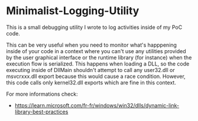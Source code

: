 # Minimalist-Logging-Utility
This is a small debugging utility I wrote to log activities inside of my PoC code.

This can be very useful when you need to monitor what's happpening inside of your code in a context where
you can't use any utilities provided by the user graphical interface or the runtime library (for instance)
when the execution flow is serialized.
This happens when loading a DLL, so the code executing inside of DllMain shouldn't attempt to call any
user32.dll or msvcrxxx.dll export because this would cause a race condition.
However, this code calls only kernel32.dll exports which are fine in this context.

For more informations check:
- https://learn.microsoft.com/fr-fr/windows/win32/dlls/dynamic-link-library-best-practices
